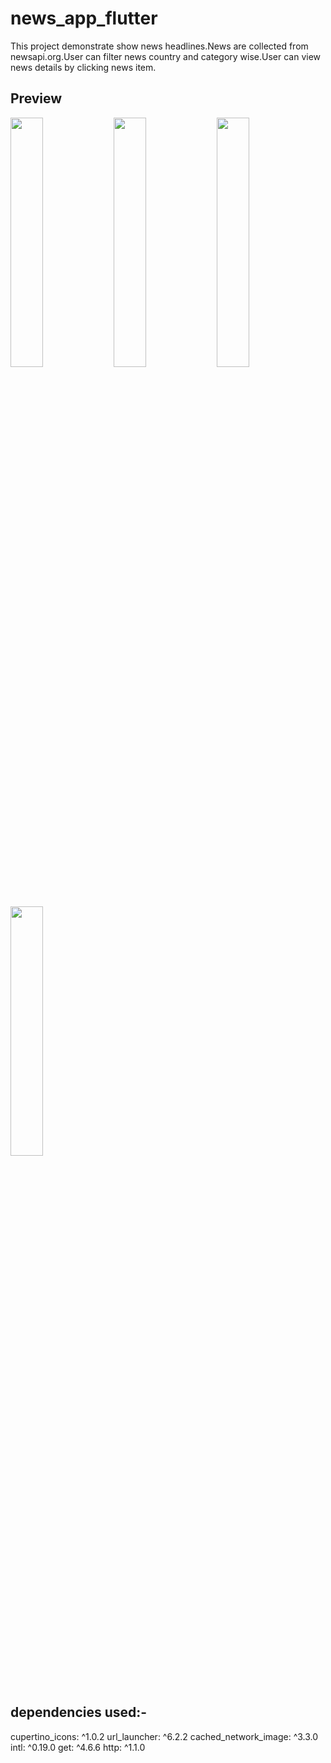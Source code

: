 # news_app_flutter

This project demonstrate show news headlines.News are collected from newsapi.org.User can filter news country and category wise.User can view news details by clicking news item.

## Preview
<p float="left">
  <img src="https://github.com/roydebasish/news_app_flutter/assets/61463380/249ee834-be08-41ab-acc3-2f0bfe046686" width="32%" />
  <img src="https://github.com/roydebasish/news_app_flutter/assets/61463380/8251c829-9c55-4756-b5e5-26ed77020f92" width="32%" /> 
  <img src="https://github.com/roydebasish/news_app_flutter/assets/61463380/ec669fbf-379f-42ed-add8-e82f9dfa8a2c" width="32%" />
</p>
<p float="left">
  <img src="https://github.com/roydebasish/news_app_flutter/assets/61463380/7f74e606-dd52-4be0-a9c1-c3919b504e38" width="32%" />
</p>


## dependencies used:-
   cupertino_icons: ^1.0.2
   url_launcher: ^6.2.2
   cached_network_image: ^3.3.0
   intl: ^0.19.0
   get: ^4.6.6
   http: ^1.1.0

